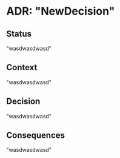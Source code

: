 # ADR: "NewDecision"

## Status

"wasdwasdwasd"

## Context

"wasdwasdwasd"

## Decision

"wasdwasdwasd"

## Consequences

"wasdwasdwasd"
